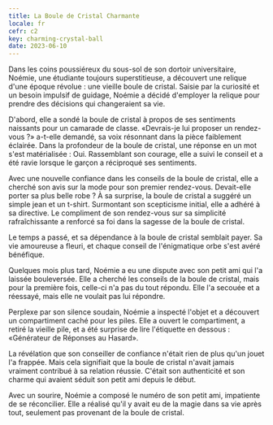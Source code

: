 ```yaml
---
title: La Boule de Cristal Charmante
locale: fr
cefr: c2
key: charming-crystal-ball
date: 2023-06-10
---
```


Dans les coins poussiéreux du sous-sol de son dortoir universitaire, Noémie, une étudiante toujours superstitieuse, a découvert une relique d'une époque révolue : une vieille boule de cristal. Saisie par la curiosité et un besoin impulsif de guidage, Noémie a décidé d'employer la relique pour prendre des décisions qui changeraient sa vie.

D'abord, elle a sondé la boule de cristal à propos de ses sentiments naissants pour un camarade de classe. «Devrais-je lui proposer un rendez-vous ?» a-t-elle demandé, sa voix résonnant dans la pièce faiblement éclairée. Dans la profondeur de la boule de cristal, une réponse en un mot s'est matérialisée : Oui. Rassemblant son courage, elle a suivi le conseil et a été ravie lorsque le garçon a réciproqué ses sentiments.

Avec une nouvelle confiance dans les conseils de la boule de cristal, elle a cherché son avis sur la mode pour son premier rendez-vous. Devait-elle porter sa plus belle robe ? À sa surprise, la boule de cristal a suggéré un simple jean et un t-shirt. Surmontant son scepticisme initial, elle a adhéré à sa directive. Le compliment de son rendez-vous sur sa simplicité rafraîchissante a renforcé sa foi dans la sagesse de la boule de cristal.

Le temps a passé, et sa dépendance à la boule de cristal semblait payer. Sa vie amoureuse a fleuri, et chaque conseil de l'énigmatique orbe s'est avéré bénéfique.

Quelques mois plus tard, Noémie a eu une dispute avec son petit ami qui l'a laissée bouleversée. Elle a cherché les conseils de la boule de cristal, mais pour la première fois, celle-ci n'a pas du tout répondu. Elle l'a secouée et a réessayé, mais elle ne voulait pas lui répondre.

Perplexe par son silence soudain, Noémie a inspecté l'objet et a découvert un compartiment caché pour les piles. Elle a ouvert le compartiment, a retiré la vieille pile, et a été surprise de lire l'étiquette en dessous : «Générateur de Réponses au Hasard».

La révélation que son conseiller de confiance n'était rien de plus qu'un jouet l'a frappée. Mais cela signifiait que la boule de cristal n'avait jamais vraiment contribué à sa relation réussie. C'était son authenticité et son charme qui avaient séduit son petit ami depuis le début.

Avec un sourire, Noémie a composé le numéro de son petit ami, impatiente de se réconcilier. Elle a réalisé qu'il y avait eu de la magie dans sa vie après tout, seulement pas provenant de la boule de cristal.